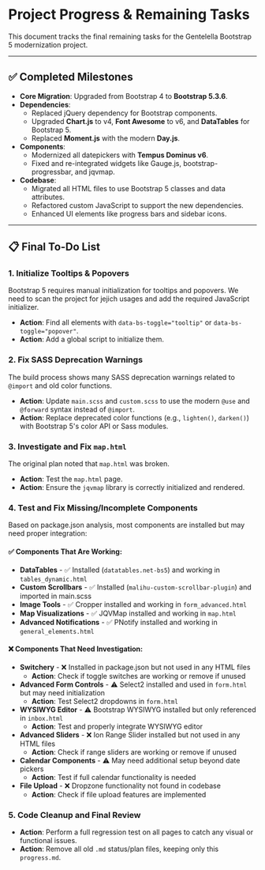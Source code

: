 # Project Progress & Remaining Tasks

This document tracks the final remaining tasks for the Gentelella Bootstrap 5 modernization project.

---

## ✅ Completed Milestones

- **Core Migration**: Upgraded from Bootstrap 4 to **Bootstrap 5.3.6**.
- **Dependencies**:
  - Replaced jQuery dependency for Bootstrap components.
  - Upgraded **Chart.js** to v4, **Font Awesome** to v6, and **DataTables** for Bootstrap 5.
  - Replaced **Moment.js** with the modern **Day.js**.
- **Components**:
  - Modernized all datepickers with **Tempus Dominus v6**.
  - Fixed and re-integrated widgets like Gauge.js, bootstrap-progressbar, and jqvmap.
- **Codebase**:
  - Migrated all HTML files to use Bootstrap 5 classes and data attributes.
  - Refactored custom JavaScript to support the new dependencies.
  - Enhanced UI elements like progress bars and sidebar icons.

---

## 📋 Final To-Do List

### 1. Initialize Tooltips & Popovers
Bootstrap 5 requires manual initialization for tooltips and popovers. We need to scan the project for jejich usages and add the required JavaScript initializer.

- **Action**: Find all elements with `data-bs-toggle="tooltip"` or `data-bs-toggle="popover"`.
- **Action**: Add a global script to initialize them.

### 2. Fix SASS Deprecation Warnings
The build process shows many SASS deprecation warnings related to `@import` and old color functions.

- **Action**: Update `main.scss` and `custom.scss` to use the modern `@use` and `@forward` syntax instead of `@import`.
- **Action**: Replace deprecated color functions (e.g., `lighten()`, `darken()`) with Bootstrap 5's color API or Sass modules.

### 3. Investigate and Fix `map.html`
The original plan noted that `map.html` was broken.

- **Action**: Test the `map.html` page.
- **Action**: Ensure the `jqvmap` library is correctly initialized and rendered.

### 4. Test and Fix Missing/Incomplete Components

Based on package.json analysis, most components are installed but may need proper integration:

#### ✅ Components That Are Working:
- **DataTables** - ✅ Installed (`datatables.net-bs5`) and working in `tables_dynamic.html`
- **Custom Scrollbars** - ✅ Installed (`malihu-custom-scrollbar-plugin`) and imported in main.scss
- **Image Tools** - ✅ Cropper installed and working in `form_advanced.html`
- **Map Visualizations** - ✅ JQVMap installed and working in `map.html`
- **Advanced Notifications** - ✅ PNotify installed and working in `general_elements.html`

#### ❌ Components That Need Investigation:
- **Switchery** - ❌ Installed in package.json but not used in any HTML files
  - **Action**: Check if toggle switches are working or remove if unused
- **Advanced Form Controls** - ⚠️ Select2 installed and used in `form.html` but may need initialization
  - **Action**: Test Select2 dropdowns in `form.html`
- **WYSIWYG Editor** - ⚠️ Bootstrap WYSIWYG installed but only referenced in `inbox.html`
  - **Action**: Test and properly integrate WYSIWYG editor
- **Advanced Sliders** - ❌ Ion Range Slider installed but not used in any HTML files
  - **Action**: Check if range sliders are working or remove if unused
- **Calendar Components** - ⚠️ May need additional setup beyond date pickers
  - **Action**: Test if full calendar functionality is needed
- **File Upload** - ❌ Dropzone functionality not found in codebase
  - **Action**: Check if file upload features are implemented

### 5. Code Cleanup and Final Review
- **Action**: Perform a full regression test on all pages to catch any visual or functional issues.
- **Action**: Remove all old `.md` status/plan files, keeping only this `progress.md`. 